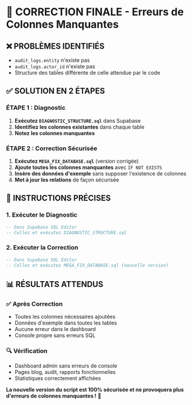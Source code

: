 # 🔧 CORRECTION FINALE - Erreurs de Colonnes Manquantes

## ❌ **PROBLÈMES IDENTIFIÉS**
- `audit_logs.entity` n'existe pas
- `audit_logs.actor_id` n'existe pas  
- Structure des tables différente de celle attendue par le code

## ✅ **SOLUTION EN 2 ÉTAPES**

### **ÉTAPE 1 : Diagnostic** 
1. **Exécutez `DIAGNOSTIC_STRUCTURE.sql`** dans Supabase
2. **Identifiez les colonnes existantes** dans chaque table
3. **Notez les colonnes manquantes**

### **ÉTAPE 2 : Correction Sécurisée**
1. **Exécutez `MEGA_FIX_DATABASE.sql`** (version corrigée)
2. **Ajoute toutes les colonnes manquantes** avec `IF NOT EXISTS`
3. **Insère des données d'exemple** sans supposer l'existence de colonnes
4. **Met à jour les relations** de façon sécurisée

## 🚀 **INSTRUCTIONS PRÉCISES**

### **1. Exécuter le Diagnostic**
```sql
-- Dans Supabase SQL Editor
-- Collez et exécutez DIAGNOSTIC_STRUCTURE.sql
```

### **2. Exécuter la Correction**
```sql  
-- Dans Supabase SQL Editor
-- Collez et exécutez MEGA_FIX_DATABASE.sql (nouvelle version)
```

## 📊 **RÉSULTATS ATTENDUS**

### ✅ **Après Correction**
- Toutes les colonnes nécessaires ajoutées
- Données d'exemple dans toutes les tables
- Aucune erreur dans le dashboard
- Console propre sans erreurs SQL

### 🔍 **Vérification**
- Dashboard admin sans erreurs de console
- Pages blog, audit, rapports fonctionnelles
- Statistiques correctement affichées

**La nouvelle version du script est 100% sécurisée et ne provoquera plus d'erreurs de colonnes manquantes !** 🎯
